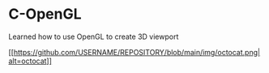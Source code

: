 # C-OpenGL
Learned how to use OpenGL to create 3D viewport 

[[https://github.com/USERNAME/REPOSITORY/blob/main/img/octocat.png|alt=octocat]]
